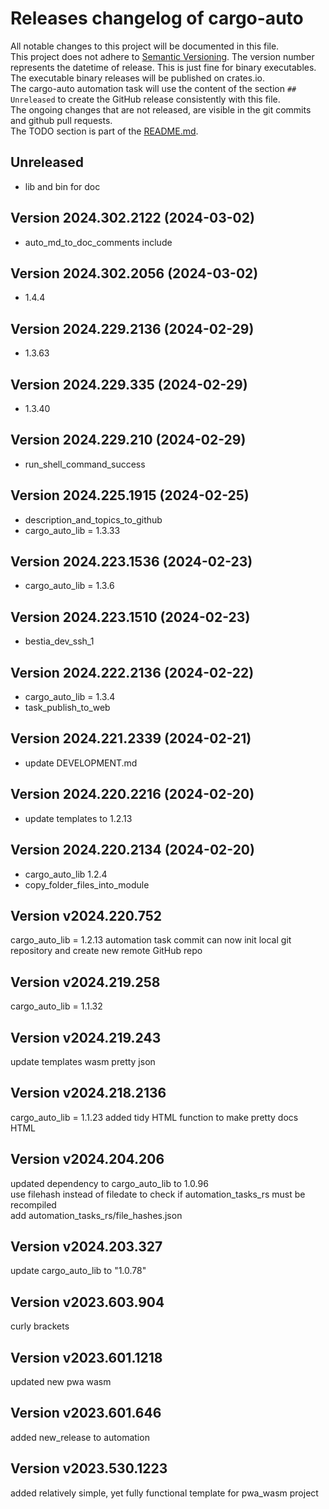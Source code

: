# Releases changelog of cargo-auto

All notable changes to this project will be documented in this file.  
This project does not adhere to [Semantic Versioning](https://semver.org/spec/v2.0.0.html). The version number represents the datetime of release. This is just fine for binary executables.  
The executable binary releases will be published on crates.io.  
The cargo-auto automation task will use the content of the section `## Unreleased` to create
the GitHub release consistently with this file.  
The ongoing changes that are not released, are visible in the git commits and github pull requests.  
The TODO section is part of the [README.md](https://github.com/automation-tasks-rs/rust_project_name).  

## Unreleased
- lib and bin for doc

## Version 2024.302.2122 (2024-03-02)

- auto_md_to_doc_comments include

## Version 2024.302.2056 (2024-03-02)

- 1.4.4

## Version 2024.229.2136 (2024-02-29)

- 1.3.63

## Version 2024.229.335 (2024-02-29)

- 1.3.40

## Version 2024.229.210 (2024-02-29)

- run_shell_command_success

## Version 2024.225.1915 (2024-02-25)

- description_and_topics_to_github
- cargo_auto_lib = 1.3.33

## Version 2024.223.1536 (2024-02-23)

- cargo_auto_lib = 1.3.6

## Version 2024.223.1510 (2024-02-23)

- bestia_dev_ssh_1

## Version 2024.222.2136 (2024-02-22)

- cargo_auto_lib = 1.3.4
- task_publish_to_web

## Version 2024.221.2339 (2024-02-21)

- update DEVELOPMENT.md

## Version 2024.220.2216 (2024-02-20)

- update templates to 1.2.13

## Version 2024.220.2134 (2024-02-20)

- cargo_auto_lib 1.2.4
- copy_folder_files_into_module

## Version v2024.220.752

cargo_auto_lib = 1.2.13
automation task commit can now init local git repository and create new remote GitHub repo

## Version v2024.219.258

cargo_auto_lib = 1.1.32

## Version v2024.219.243

update templates wasm
pretty json

## Version v2024.218.2136

cargo_auto_lib = 1.1.23
added tidy HTML function to make pretty docs HTML

## Version v2024.204.206

updated dependency to cargo_auto_lib to 1.0.96  
use filehash instead of filedate to check if automation_tasks_rs must be recompiled  
add automation_tasks_rs/file_hashes.json  

## Version v2024.203.327

update cargo_auto_lib to "1.0.78"  

## Version v2023.603.904

curly brackets  

## Version v2023.601.1218

updated new pwa wasm

## Version v2023.601.646

added new_release to automation

## Version v2023.530.1223

added relatively simple, yet fully functional template for pwa_wasm project
